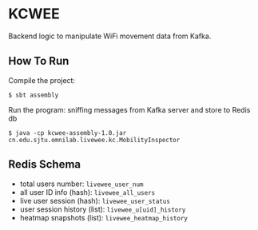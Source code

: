 KCWEE
=====

Backend logic to manipulate WiFi movement data from Kafka.


How To Run
----------

Compile the project:

    $ sbt assembly

Run the program: sniffing messages from Kafka server and store to Redis db

    $ java -cp kcwee-assembly-1.0.jar cn.edu.sjtu.omnilab.livewee.kc.MobilityInspector


Redis Schema
------------

* total users number: `livewee_user_num`
* all user ID info (hash): `livewee_all_users`
* live user session (hash): `livewee_user_status`
* user session history (list): `livewee_u[uid]_history`
* heatmap snapshots (list): `livewee_heatmap_history`